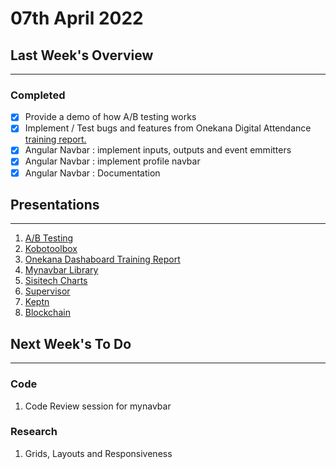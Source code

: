 # 07th April 2022

## Last Week's Overview
---
### **Completed**

- [x] Provide a demo of how A/B testing works
- [x] Implement / Test bugs and features from Onekana Digital Attendance [training report. ](https://sisitech.github.io/SisitechDocs/Projects/Onekana%20Digital%20Attendance/customizations/23-03-2022/)
- [x] Angular Navbar : implement inputs, outputs and event emmitters
- [x] Angular Navbar : implement profile navbar
- [x] Angular Navbar : Documentation

## Presentations
---

1. [A/B Testing](../../Notes/Wesh/A%20B%20testing.md)
2. [Kobotoolbox](../../Notes/Wesh/Kobotoolbox.md)
3. [Onekana Dashaboard Training Report](https://sisitech.github.io/SisitechDocs/Projects/Onekana%20Digital%20Attendance/customizations/23-03-2022/)
4. [Mynavbar Library](../../Libraries/navbar.md)
5. [Sisitech Charts](https://github.com/sisitech/sisitech-charts)
6. [Supervisor](../../Notes/Meiu/supervisor.md)
7. [Keptn](../../Notes/Meiu/keptn.md)
8. [Blockchain](../../Notes/Ricox/blockchain.md)

## Next Week's To Do
---
### **Code**

1. Code Review session for mynavbar

### **Research**

1. Grids, Layouts and Responsiveness

